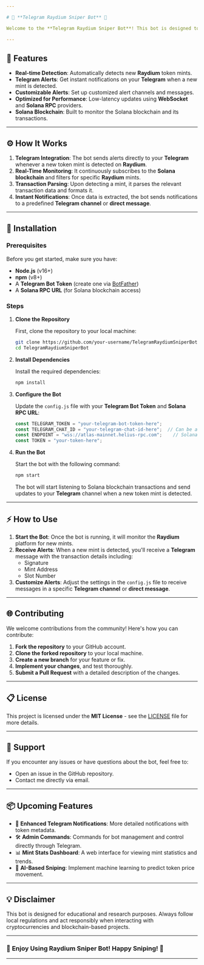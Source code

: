 ```yaml
---

# 🚀 **Telegram Raydium Sniper Bot** 🎯

Welcome to the **Telegram Raydium Sniper Bot**! This bot is designed to detect and alert users about new token mints on the **Raydium** platform in real-time. It integrates seamlessly with **Telegram** for instant notifications, making it perfect for users looking to track new token launches on **Solana**.

---
```


## 🔧 **Features**

- **Real-time Detection**: Automatically detects new **Raydium** token mints.
- **Telegram Alerts**: Get instant notifications on your **Telegram** when a new mint is detected.
- **Customizable Alerts**: Set up customized alert channels and messages.
- **Optimized for Performance**: Low-latency updates using **WebSocket** and **Solana RPC** providers.
- **Solana Blockchain**: Built to monitor the Solana blockchain and its transactions.

---

## ⚙️ **How It Works**

1. **Telegram Integration**: The bot sends alerts directly to your **Telegram** whenever a new token mint is detected on **Raydium**.
2. **Real-Time Monitoring**: It continuously subscribes to the **Solana blockchain** and filters for specific **Raydium** mints.
3. **Transaction Parsing**: Upon detecting a mint, it parses the relevant transaction data and formats it.
4. **Instant Notifications**: Once data is extracted, the bot sends notifications to a predefined **Telegram channel** or **direct message**.

---

## 📝 **Installation**

### Prerequisites

Before you get started, make sure you have:

- **Node.js** (v16+)
- **npm** (v8+)
- A **Telegram Bot Token** (create one via [BotFather](https://core.telegram.org/bots#botfather))
- A **Solana RPC URL** (for Solana blockchain access)

### Steps

1. **Clone the Repository**

   First, clone the repository to your local machine:

   ```bash
   git clone https://github.com/your-username/TelegramRaydiumSniperBot.git
   cd TelegramRaydiumSniperBot
   ```

2. **Install Dependencies**

   Install the required dependencies:

   ```bash
   npm install
   ```

3. **Configure the Bot**

   Update the `config.js` file with your **Telegram Bot Token** and **Solana RPC URL**:

   ```js
   const TELEGRAM_TOKEN = "your-telegram-bot-token-here";
   const TELEGRAM_CHAT_ID = "your-telegram-chat-id-here";  // Can be a channel or user chat
   const ENDPOINT = "wss://atlas-mainnet.helius-rpc.com";    // Solana RPC endpoint
   const TOKEN = "your-token-here";
   ```

4. **Run the Bot**

   Start the bot with the following command:

   ```bash
   npm start
   ```

   The bot will start listening to Solana blockchain transactions and send updates to your **Telegram** channel when a new token mint is detected.

---

## ⚡ **How to Use**

1. **Start the Bot**: Once the bot is running, it will monitor the **Raydium** platform for new mints.
2. **Receive Alerts**: When a new mint is detected, you'll receive a **Telegram** message with the transaction details including:
   - Signature
   - Mint Address
   - Slot Number
3. **Customize Alerts**: Adjust the settings in the `config.js` file to receive messages in a specific **Telegram channel** or **direct message**.
   
---

## 🌐 **Contributing**

We welcome contributions from the community! Here's how you can contribute:

1. **Fork the repository** to your GitHub account.
2. **Clone the forked repository** to your local machine.
3. **Create a new branch** for your feature or fix.
4. **Implement your changes**, and test thoroughly.
5. **Submit a Pull Request** with a detailed description of the changes.

---

## 📋 **License**

This project is licensed under the **MIT License** - see the [LICENSE](LICENSE) file for more details.

---

## 💬 **Support**

If you encounter any issues or have questions about the bot, feel free to:

- Open an issue in the GitHub repository.
- Contact me directly via email.

---

## 📦 **Upcoming Features**

- 🔔 **Enhanced Telegram Notifications**: More detailed notifications with token metadata.
- 🛠 **Admin Commands**: Commands for bot management and control directly through Telegram.
- 📊 **Mint Stats Dashboard**: A web interface for viewing mint statistics and trends.
- 🧠 **AI-Based Sniping**: Implement machine learning to predict token price movement.

---

## 💡 **Disclaimer**

This bot is designed for educational and research purposes. Always follow local regulations and act responsibly when interacting with cryptocurrencies and blockchain-based projects.

---

### 🌟 **Enjoy Using Raydium Sniper Bot! Happy Sniping!** 🌟

---

